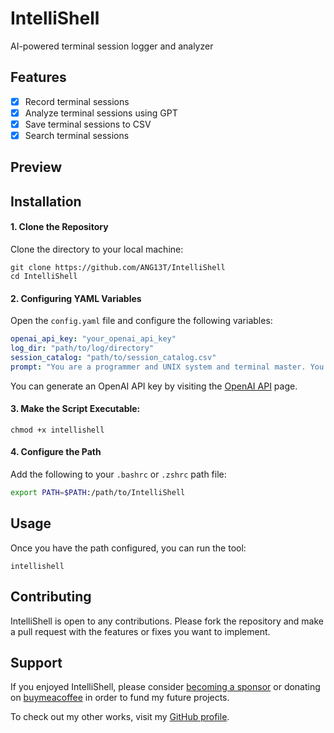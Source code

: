 # IntelliShell
AI-powered terminal session logger and analyzer

## Features
- [x] Record terminal sessions
- [x] Analyze terminal sessions using GPT
- [x] Save terminal sessions to CSV
- [x] Search terminal sessions

## Preview

## Installation

#### 1. Clone the Repository
Clone the directory to your local machine:
```
git clone https://github.com/ANG13T/IntelliShell
cd IntelliShell
```

#### 2. Configuring YAML Variables
Open the `config.yaml` file and configure the following variables:
```yaml
openai_api_key: "your_openai_api_key"
log_dir: "path/to/log/directory"
session_catalog: "path/to/session_catalog.csv"
prompt: "You are a programmer and UNIX system and terminal master. You understand every command emmaculately and can articulate what terminal commands do at a high and concise level. Do not use any redundancy in how you speak. Be clear and straight to the point. You have a keen perception for ANSI escape codes."
```

You can generate an OpenAI API key by visiting the [OpenAI API](https://platform.openai.com/) page.

#### 3. Make the Script Executable:
```
chmod +x intellishell
```

#### 4. Configure the Path
Add the following to your `.bashrc` or `.zshrc` path file:
```sh
export PATH=$PATH:/path/to/IntelliShell
```

## Usage
Once you have the path configured, you can run the tool:
```
intellishell
```

## Contributing
IntelliShell is open to any contributions. Please fork the repository and make a pull request with the features or fixes you want to implement.

## Support
If you enjoyed IntelliShell, please consider [becoming a sponsor](https://github.com/sponsors/ANG13T) or donating on [buymeacoffee](https://www.buymeacoffee.com/angelinatsuboi) in order to fund my future projects.

To check out my other works, visit my [GitHub profile](https://github.com/ANG13T).

